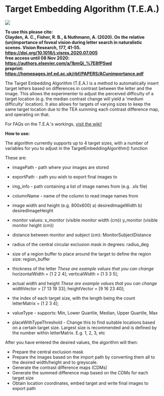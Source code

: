 
# Target Embedding Algorithm (T.E.A.)


<img src='./TeaGif-min.gif'>

**To use this please cite:  <br />
Clayden, A. C., Fisher, R. B., & Nuthmann, A. (2020). On the relative (un)importance of foveal vision during letter search in naturalistic scenes. Vision Research, 177, 41-55. https://doi.org/10.1016/j.visres.2020.07.005  
free access until 08 Nov 2020: https://authors.elsevier.com/a/1bmQi_%7E8fPSwd  <br />
preprint: https://homepages.inf.ed.ac.uk/rbf/PAPERS/ACunimportance.pdf**

The Target Embedding Algorithm (T.E.A.) is a method to automatically insert target letters based on differences in contrast between the letter and the image. This allows the experimenter to adjust the perceived difficulty of a target location (e.g. the median contrast change will yield a 'medium difficulty' location). It also allows for targets of varying sizes to keep the same target location due to the TEA summing each contrast difference map, and operating on that.

For FAQs on the T.E.A.'s workings, [visit the wiki!](https://github.com/AdamClayden93/tea/wiki)

**How to use:**

The algorithm currently supports up to 4 target sizes, with a number of variables for you to adjust in the TargetEmbeddingAlgorithm() function

These are:

* imagePath - path where your images are stored

* exportPath - path you wish to export final images to

* img_info - path containing a list of image names from (e.g. .xls file)

* columnName - name of the column to read image names from

* image width and height (e.g. 800x600) a) desiredImageWidth b) desiredImageHeight

* monitor values: x_monitor (visible monitor width (cm)) y_monitor (visible monitor height (cm))
    
* distance between monitor and subject (cm): MonitorSubjectDistance

* radius of the central circular exclusion mask in degrees: radius_deg

* size of a region buffer to place around the target to define the region size: region_buffer
    
* thickness of the letter
*These are example values that you can change*
horizontalWidth = [1 2 2 4];
verticalWidth = [1 3 3 5];
    
* actual width and height
*These are example values that you can change*
widthVector = [7 13 19 33];
heightVector = [9 16 23 40];
    
* the index of each target size, with the length being the count
letterMatrix = [1 2 3 4];
    
* valueType - supports: Min, Lower Quartile, Median, Upper Quartile, Max
    
* placeWithTypeThreshold - Change this to find suitable locations based on a certain target size. Largest size is recommended and is defined by the number within letterMatrix. E.g. 1, 2, 3, etc

After you have entered the desired values, the algorithm will then:

* Prepare the central exclusion mask
* Prepare the images based on the import path by converting them all to the desired width/height and to 
  greyscale. 
* Generate the contrast difference maps (CDMs)
* Generate the summed difference map based on the CDMs for each target size
* Obtain location coordinates, embed target and write final images to export path
